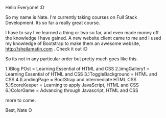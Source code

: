 Hello Everyone! :D

So my name is Nate. I'm currently taking courses on Full Stack Development. Its so far a really great course.

I have to say I've learned a thing or two so far, and even made money off the knowledge I have gained. A new website client came to me and I used my knowledge of Bootstrap to make them an awesome website, http://sheilamatin.com . Check it out :D

So its not in any particular order but pretty much goes like this.

1.)Blog POst = Learning Essential of HTML and CSS
2.)imgGallery1 = Learning Essential of HTML and CSS
3.)ToggleBackground = HTML and CSS
4.)LandingPage = BootStrap and intermediate HTML CSS
5.)ScoreKeeper = Learning to apply JavaScript, HTML and CSS
6.)ColorGame = Advancing through Javascript, HTML and CSS

more to come.

Best,
Nate O
